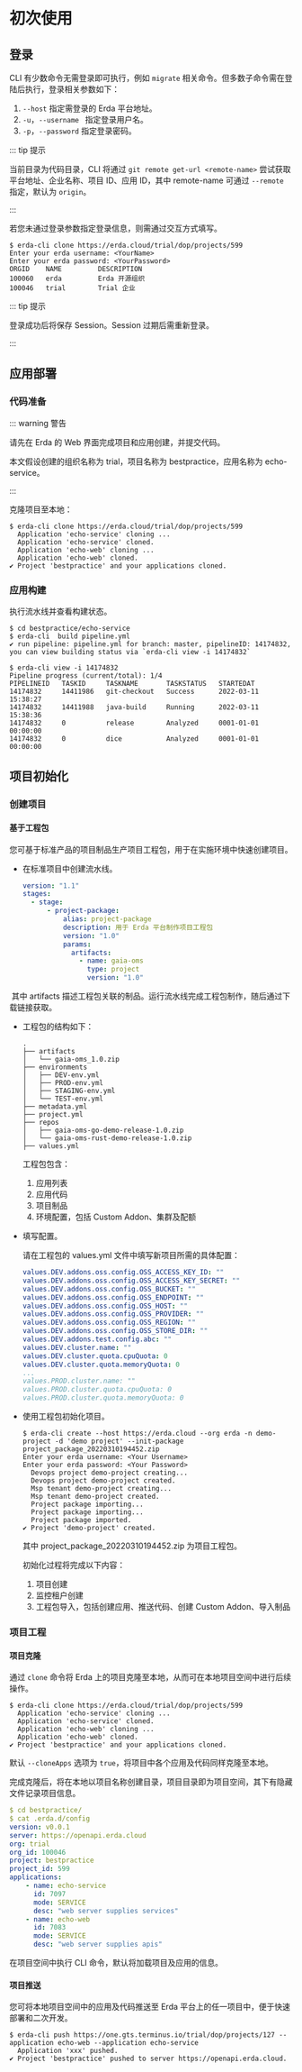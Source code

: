 # 初次使用

## 登录

CLI 有少数命令无需登录即可执行，例如 `migrate` 相关命令。但多数子命令需在登陆后执行，登录相关参数如下：

1. `--host` 指定需登录的 Erda 平台地址。
2. `-u`，`--username ` 指定登录用户名。
3. `-p`，`--password` 指定登录密码。

::: tip 提示

当前目录为代码目录，CLI 将通过 `git remote get-url <remote-name>` 尝试获取平台地址、企业名称、项目 ID、应用 ID，其中 remote-name 可通过 `--remote` 指定，默认为  `origin`。

:::

若您未通过登录参数指定登录信息，则需通过交互方式填写。

```shell
$ erda-cli clone https://erda.cloud/trial/dop/projects/599
Enter your erda username: <YourName>
Enter your erda password: <YourPassword>
ORGID    NAME         DESCRIPTION
100060   erda         Erda 开源组织
100046   trial        Trial 企业
```

::: tip 提示

登录成功后将保存 Session。Session 过期后需重新登录。

:::

## 应用部署

### 代码准备

::: warning 警告

请先在 Erda 的 Web 界面完成项目和应用创建，并提交代码。

本文假设创建的组织名称为 trial，项目名称为 bestpractice，应用名称为 echo-service。

:::

克隆项目至本地：

```shell
$ erda-cli clone https://erda.cloud/trial/dop/projects/599
  Application 'echo-service' cloning ...
  Application 'echo-service' cloned.
  Application 'echo-web' cloning ...
  Application 'echo-web' cloned.
✔ Project 'bestpractice' and your applications cloned.
```

### 应用构建

执行流水线并查看构建状态。

```shell
$ cd bestpractice/echo-service
$ erda-cli  build pipeline.yml
✔ run pipeline: pipeline.yml for branch: master, pipelineID: 14174832, you can view building status via `erda-cli view -i 14174832`

$ erda-cli view -i 14174832
Pipeline progress (current/total): 1/4
PIPELINEID   TASKID     TASKNAME       TASKSTATUS   STARTEDAT
14174832     14411986   git-checkout   Success      2022-03-11 15:38:27
14174832     14411988   java-build     Running      2022-03-11 15:38:36
14174832     0          release        Analyzed     0001-01-01 00:00:00
14174832     0          dice           Analyzed     0001-01-01 00:00:00
```

## 项目初始化

### 创建项目

#### 基于工程包

您可基于标准产品的项目制品生产项目工程包，用于在实施环境中快速创建项目。

* 在标准项目中创建流水线。

  ```yaml
  version: "1.1"
  stages:
    - stage:
        - project-package:
            alias: project-package
            description: 用于 Erda 平台制作项目工程包
            version: "1.0"
            params:
              artifacts:
                - name: gaia-oms
                  type: project
                  version: "1.0"
  ```

​		其中 artifacts 描述工程包关联的制品。运行流水线完成工程包制作，随后通过下载链接获取。

* 工程包的结构如下：

  ```shell
  .
  ├── artifacts
  │   └── gaia-oms_1.0.zip
  ├── environments
  │   ├── DEV-env.yml
  │   ├── PROD-env.yml
  │   ├── STAGING-env.yml
  │   └── TEST-env.yml
  ├── metadata.yml
  ├── project.yml
  ├── repos
  │   ├── gaia-oms-go-demo-release-1.0.zip
  │   └── gaia-oms-rust-demo-release-1.0.zip
  ├── values.yml
  ```

  工程包包含：

    1. 应用列表
    2. 应用代码
    3. 项目制品
    4. 环境配置，包括 Custom Addon、集群及配额

* 填写配置。

  请在工程包的 values.yml 文件中填写新项目所需的具体配置：

  ```yaml
  values.DEV.addons.oss.config.OSS_ACCESS_KEY_ID: ""
  values.DEV.addons.oss.config.OSS_ACCESS_KEY_SECRET: ""
  values.DEV.addons.oss.config.OSS_BUCKET: ""
  values.DEV.addons.oss.config.OSS_ENDPOINT: ""
  values.DEV.addons.oss.config.OSS_HOST: ""
  values.DEV.addons.oss.config.OSS_PROVIDER: ""
  values.DEV.addons.oss.config.OSS_REGION: ""
  values.DEV.addons.oss.config.OSS_STORE_DIR: ""
  values.DEV.addons.test.config.abc: ""
  values.DEV.cluster.name: ""
  values.DEV.cluster.quota.cpuQuota: 0
  values.DEV.cluster.quota.memoryQuota: 0
  ...
  values.PROD.cluster.name: ""
  values.PROD.cluster.quota.cpuQuota: 0
  values.PROD.cluster.quota.memoryQuota: 0
  ```

* 使用工程包初始化项目。

  ```shell
  $ erda-cli create --host https://erda.cloud --org erda -n demo-project -d 'demo project' --init-package project_package_20220310194452.zip
  Enter your erda username: <Your Username>
  Enter your erda password: <Your Password>
    Devops project demo-project creating...
    Devops project demo-project created.
    Msp tenant demo-project creating...
    Msp tenant demo-project created.
    Project package importing...
    Project package importing...
    Project package imported.
  ✔ Project 'demo-project' created.
  ```

  其中 project_package_20220310194452.zip 为项目工程包。

  初始化过程将完成以下内容：

    1. 项目创建
    1. 监控租户创建
    1. 工程包导入，包括创建应用、推送代码、创建 Custom Addon、导入制品

### 项目工程

#### 项目克隆

通过 `clone` 命令将 Erda 上的项目克隆至本地，从而可在本地项目空间中进行后续操作。

```shell
$ erda-cli clone https://erda.cloud/trial/dop/projects/599
  Application 'echo-service' cloning ...
  Application 'echo-service' cloned.
  Application 'echo-web' cloning ...
  Application 'echo-web' cloned.
✔ Project 'bestpractice' and your applications cloned.
```

默认 `--cloneApps` 选项为 `true`，将项目中各个应用及代码同样克隆至本地。

完成克隆后，将在本地以项目名称创建目录，项目目录即为项目空间，其下有隐藏文件记录项目信息。

```yaml
$ cd bestpractice/
$ cat .erda.d/config
version: v0.0.1
server: https://openapi.erda.cloud
org: trial
org_id: 100046
project: bestpractice
project_id: 599
applications:
    - name: echo-service
      id: 7097
      mode: SERVICE
      desc: "web server supplies services"
    - name: echo-web
      id: 7083
      mode: SERVICE
      desc: "web server supplies apis"
```

在项目空间中执行 CLI 命令，默认将加载项目及应用的信息。

#### 项目推送

您可将本地项目空间中的应用及代码推送至 Erda 平台上的任一项目中，便于快速部署和二次开发。

```shell
$ erda-cli push https://one.gts.terminus.io/trial/dop/projects/127 --application echo-web --application echo-service
  Application 'xxx' pushed.
✔ Project 'bestpractice' pushed to server https://openapi.erda.cloud.
```

